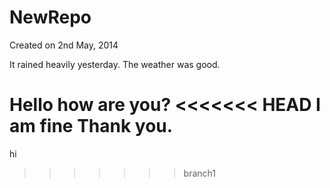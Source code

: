 NewRepo
=======
Created on 2nd May, 2014

It rained heavily yesterday.
The weather was good.

Hello how are you?
<<<<<<< HEAD
I am fine Thank you.
=======
hi
>>>>>>> branch1
